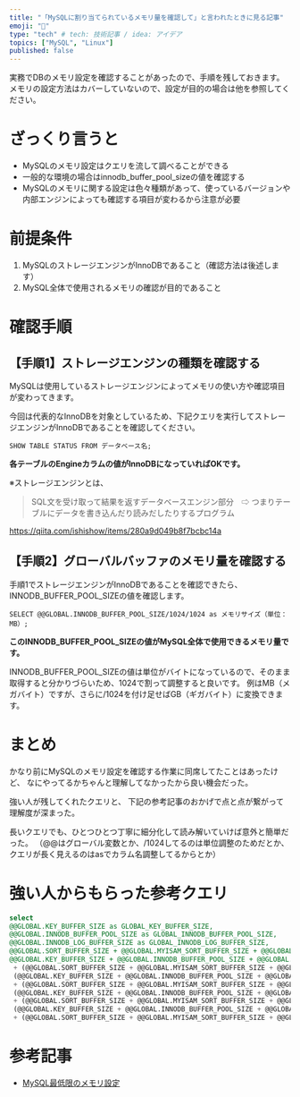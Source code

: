 ```yaml
---
title: "「MySQLに割り当てられているメモリ量を確認して」と言われたときに見る記事"
emoji: "🐬"
type: "tech" # tech: 技術記事 / idea: アイデア
topics: ["MySQL", "Linux"]
published: false
---
```


実務でDBのメモリ設定を確認することがあったので、手順を残しておきます。
メモリの設定方法はカバーしていないので、設定が目的の場合は他を参照してください。

# ざっくり言うと
- MySQLのメモリ設定はクエリを流して調べることができる
- 一般的な環境の場合はinnodb_buffer_pool_sizeの値を確認する
- MySQLのメモリに関する設定は色々種類があって、使っているバージョンや内部エンジンによっても確認する項目が変わるから注意が必要

# 前提条件
1. MySQLのストレージエンジンがInnoDBであること（確認方法は後述します）
2. MySQL全体で使用されるメモリの確認が目的であること

# 確認手順

## 【手順1】ストレージエンジンの種類を確認する
MySQLは使用しているストレージエンジンによってメモリの使い方や確認項目が変わってきます。

今回は代表的なInnoDBを対象としているため、下記クエリを実行してストレージエンジンがInnoDBであることを確認してください。

```sql:mysql
SHOW TABLE STATUS FROM データベース名;
```

**各テーブルのEngineカラムの値がInnoDBになっていればOKです。**

※ストレージエンジンとは、
> SQL文を受け取って結果を返すデータベースエンジン部分　⇨ つまりテーブルにデータを書き込んだり読みだしたりするプログラム

https://qiita.com/ishishow/items/280a9d049b8f7bcbc14a

## 【手順2】グローバルバッファのメモリ量を確認する
手順1でストレージエンジンがInnoDBであることを確認できたら、INNODB_BUFFER_POOL_SIZEの値を確認します。

```sql:mysql
SELECT @@GLOBAL.INNODB_BUFFER_POOL_SIZE/1024/1024 as メモリサイズ（単位：MB）;
```

**このINNODB_BUFFER_POOL_SIZEの値がMySQL全体で使用できるメモリ量です。**

INNODB_BUFFER_POOL_SIZEの値は単位がバイトになっているので、そのまま取得すると分かりづらいため、1024で割って調整すると良いです。
例はMB（メガバイト）ですが、さらに/1024を付け足せばGB（ギガバイト）に変換できます。

# まとめ
かなり前にMySQLのメモリ設定を確認する作業に同席してたことはあったけど、
なにやってるかちゃんと理解してなかったから良い機会だった。

強い人が残してくれたクエリと、
下記の参考記事のおかげで点と点が繋がって理解度が深まった。

長いクエリでも、ひとつひとつ丁寧に細分化して読み解いていけば意外と簡単だった。
（@@はグローバル変数とか、/1024してるのは単位調整のためだとか、クエリが長く見えるのはasでカラム名調整してるからとか）

# 強い人からもらった参考クエリ
```sql
select
@@GLOBAL.KEY_BUFFER_SIZE as GLOBAL_KEY_BUFFER_SIZE,
@@GLOBAL.INNODB_BUFFER_POOL_SIZE as GLOBAL_INNODB_BUFFER_POOL_SIZE,
@@GLOBAL.INNODB_LOG_BUFFER_SIZE as GLOBAL_INNODB_LOG_BUFFER_SIZE,
@@GLOBAL.SORT_BUFFER_SIZE + @@GLOBAL.MYISAM_SORT_BUFFER_SIZE + @@GLOBAL.READ_BUFFER_SIZE + @@GLOBAL.JOIN_BUFFER_SIZE + @@GLOBAL.READ_RND_BUFFER_SIZE as THREAD_BUFFER_SIZE,
@@GLOBAL.KEY_BUFFER_SIZE + @@GLOBAL.INNODB_BUFFER_POOL_SIZE + @@GLOBAL.INNODB_LOG_BUFFER_SIZE + @@GLOBAL.NET_BUFFER_LENGTH
 + (@@GLOBAL.SORT_BUFFER_SIZE + @@GLOBAL.MYISAM_SORT_BUFFER_SIZE + @@GLOBAL.READ_BUFFER_SIZE + @@GLOBAL.JOIN_BUFFER_SIZE + @@GLOBAL.READ_RND_BUFFER_SIZE) * @@GLOBAL.MAX_CONNECTIONS AS TOTAL_MEMORY_SIZE,
 (@@GLOBAL.KEY_BUFFER_SIZE + @@GLOBAL.INNODB_BUFFER_POOL_SIZE + @@GLOBAL.INNODB_LOG_BUFFER_SIZE + @@GLOBAL.NET_BUFFER_LENGTH
 + (@@GLOBAL.SORT_BUFFER_SIZE + @@GLOBAL.MYISAM_SORT_BUFFER_SIZE + @@GLOBAL.READ_BUFFER_SIZE + @@GLOBAL.JOIN_BUFFER_SIZE + @@GLOBAL.READ_RND_BUFFER_SIZE) * @@GLOBAL.MAX_CONNECTIONS)/1024 AS TOTAL_MEMORY_SIZE_kb,
 (@@GLOBAL.KEY_BUFFER_SIZE + @@GLOBAL.INNODB_BUFFER_POOL_SIZE + @@GLOBAL.INNODB_LOG_BUFFER_SIZE + @@GLOBAL.NET_BUFFER_LENGTH
 + (@@GLOBAL.SORT_BUFFER_SIZE + @@GLOBAL.MYISAM_SORT_BUFFER_SIZE + @@GLOBAL.READ_BUFFER_SIZE + @@GLOBAL.JOIN_BUFFER_SIZE + @@GLOBAL.READ_RND_BUFFER_SIZE) * @@GLOBAL.MAX_CONNECTIONS)/1024/1024 AS TOTAL_MEMORY_SIZE_mb,
 (@@GLOBAL.KEY_BUFFER_SIZE + @@GLOBAL.INNODB_BUFFER_POOL_SIZE + @@GLOBAL.INNODB_LOG_BUFFER_SIZE + @@GLOBAL.NET_BUFFER_LENGTH
 + (@@GLOBAL.SORT_BUFFER_SIZE + @@GLOBAL.MYISAM_SORT_BUFFER_SIZE + @@GLOBAL.READ_BUFFER_SIZE + @@GLOBAL.JOIN_BUFFER_SIZE + @@GLOBAL.READ_RND_BUFFER_SIZE) * @@GLOBAL.MAX_CONNECTIONS)/1024/1024/1024 AS TOTAL_MEMORY_SIZE_gb;
```

# 参考記事
- [MySQL最低限のメモリ設定](https://qiita.com/zaburo/items/65bac3b8e0a635ada68c)
